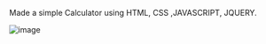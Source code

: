 Made a simple Calculator using HTML, CSS ,JAVASCRIPT, JQUERY.


![image](https://user-images.githubusercontent.com/90966838/199755681-d19cf612-c4d0-4c32-96e4-66995844d6ff.png)
